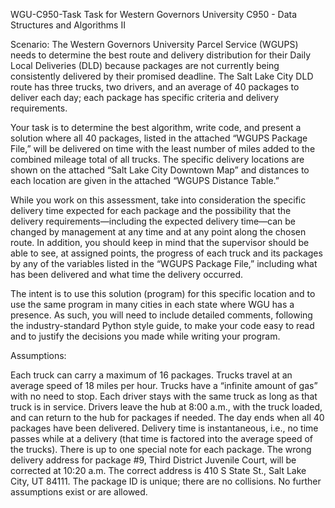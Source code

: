 WGU-C950-Task
Task for Western Governors University C950 - Data Structures and Algorithms II

Scenario: The Western Governors University Parcel Service (WGUPS) needs to determine the best route and delivery distribution for their Daily Local Deliveries (DLD) because packages are not currently being consistently delivered by their promised deadline. The Salt Lake City DLD route has three trucks, two drivers, and an average of 40 packages to deliver each day; each package has specific criteria and delivery requirements.

Your task is to determine the best algorithm, write code, and present a solution where all 40 packages, listed in the attached “WGUPS Package File,” will be delivered on time with the least number of miles added to the combined mileage total of all trucks. The specific delivery locations are shown on the attached “Salt Lake City Downtown Map” and distances to each location are given in the attached “WGUPS Distance Table.”

While you work on this assessment, take into consideration the specific delivery time expected for each package and the possibility that the delivery requirements—including the expected delivery time—can be changed by management at any time and at any point along the chosen route. In addition, you should keep in mind that the supervisor should be able to see, at assigned points, the progress of each truck and its packages by any of the variables listed in the “WGUPS Package File,” including what has been delivered and what time the delivery occurred.

The intent is to use this solution (program) for this specific location and to use the same program in many cities in each state where WGU has a presence. As such, you will need to include detailed comments, following the industry-standard Python style guide, to make your code easy to read and to justify the decisions you made while writing your program.

Assumptions:

Each truck can carry a maximum of 16 packages.
Trucks travel at an average speed of 18 miles per hour.
Trucks have a “infinite amount of gas” with no need to stop.
Each driver stays with the same truck as long as that truck is in service.
Drivers leave the hub at 8:00 a.m., with the truck loaded, and can return to the hub for packages if needed. The day ends when all 40 packages have been delivered.
Delivery time is instantaneous, i.e., no time passes while at a delivery (that time is factored into the average speed of the trucks).
There is up to one special note for each package.
The wrong delivery address for package #9, Third District Juvenile Court, will be corrected at 10:20 a.m. The correct address is 410 S State St., Salt Lake City, UT 84111.
The package ID is unique; there are no collisions.
No further assumptions exist or are allowed.
